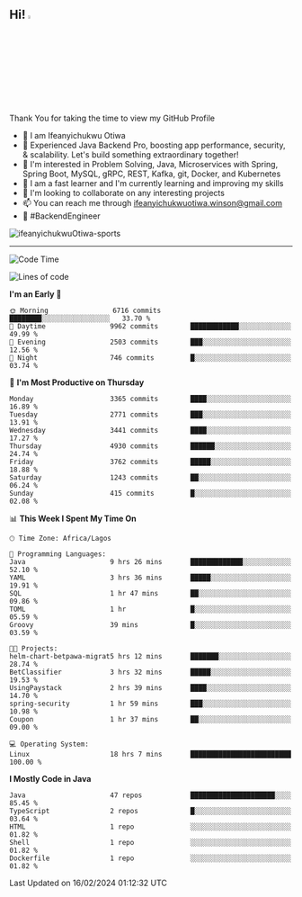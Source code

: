 <!-- BLOG-POST-LIST:START --><!-- BLOG-POST-LIST:END -->

## Hi! <img src="https://media.giphy.com/media/hvRJCLFzcasrR4ia7z/giphy.gif" width="4%"> 

Thank You for taking the time to view my GitHub Profile

- 👋 I am Ifeanyichukwu Otiwa
- 🚀 Experienced Java Backend Pro, boosting app performance, security, & scalability. Let's build something extraordinary together!
- 👀 I'm interested in Problem Solving, Java, Microservices with Spring, Spring Boot, MySQL, gRPC, REST, Kafka, git, Docker, and Kubernetes
- 🌱 I am a fast learner and I'm currently learning and improving my skills
- 💞️ I'm looking to collaborate on any interesting projects
- 📫 You can reach me through ifeanyichukwuotiwa.winson@gmail.com
- 🚀 #BackendEngineer

<p align="left" marginTop="10px"> <img src="https://komarev.com/ghpvc/?username=ifeanyichukwuOtiwa-sports&label=Profile%20views&color=0e75b6&style=for-the-badge" alt="ifeanyichukwuOtiwa-sports" /> </p>

***

<!--START_SECTION:waka-->
![Code Time](http://img.shields.io/badge/Code%20Time-2%2C241%20hrs%2053%20mins-blue)

![Lines of code](https://img.shields.io/badge/From%20Hello%20World%20I%27ve%20Written-5.4%20million%20lines%20of%20code-blue)

**I'm an Early 🐤** 

```text
🌞 Morning                6716 commits        ████████░░░░░░░░░░░░░░░░░   33.70 % 
🌆 Daytime                9962 commits        ████████████░░░░░░░░░░░░░   49.99 % 
🌃 Evening                2503 commits        ███░░░░░░░░░░░░░░░░░░░░░░   12.56 % 
🌙 Night                  746 commits         █░░░░░░░░░░░░░░░░░░░░░░░░   03.74 % 
```
📅 **I'm Most Productive on Thursday** 

```text
Monday                   3365 commits        ████░░░░░░░░░░░░░░░░░░░░░   16.89 % 
Tuesday                  2771 commits        ███░░░░░░░░░░░░░░░░░░░░░░   13.91 % 
Wednesday                3441 commits        ████░░░░░░░░░░░░░░░░░░░░░   17.27 % 
Thursday                 4930 commits        ██████░░░░░░░░░░░░░░░░░░░   24.74 % 
Friday                   3762 commits        █████░░░░░░░░░░░░░░░░░░░░   18.88 % 
Saturday                 1243 commits        ██░░░░░░░░░░░░░░░░░░░░░░░   06.24 % 
Sunday                   415 commits         █░░░░░░░░░░░░░░░░░░░░░░░░   02.08 % 
```


📊 **This Week I Spent My Time On** 

```text
🕑︎ Time Zone: Africa/Lagos

💬 Programming Languages: 
Java                     9 hrs 26 mins       █████████████░░░░░░░░░░░░   52.10 % 
YAML                     3 hrs 36 mins       █████░░░░░░░░░░░░░░░░░░░░   19.91 % 
SQL                      1 hr 47 mins        ██░░░░░░░░░░░░░░░░░░░░░░░   09.86 % 
TOML                     1 hr                █░░░░░░░░░░░░░░░░░░░░░░░░   05.59 % 
Groovy                   39 mins             █░░░░░░░░░░░░░░░░░░░░░░░░   03.59 % 

🐱‍💻 Projects: 
helm-chart-betpawa-migrat5 hrs 12 mins       ███████░░░░░░░░░░░░░░░░░░   28.74 % 
BetClassifier            3 hrs 32 mins       █████░░░░░░░░░░░░░░░░░░░░   19.53 % 
UsingPaystack            2 hrs 39 mins       ████░░░░░░░░░░░░░░░░░░░░░   14.70 % 
spring-security          1 hr 59 mins        ███░░░░░░░░░░░░░░░░░░░░░░   10.98 % 
Coupon                   1 hr 37 mins        ██░░░░░░░░░░░░░░░░░░░░░░░   09.00 % 

💻 Operating System: 
Linux                    18 hrs 7 mins       █████████████████████████   100.00 % 
```

**I Mostly Code in Java** 

```text
Java                     47 repos            █████████████████████░░░░   85.45 % 
TypeScript               2 repos             █░░░░░░░░░░░░░░░░░░░░░░░░   03.64 % 
HTML                     1 repo              ░░░░░░░░░░░░░░░░░░░░░░░░░   01.82 % 
Shell                    1 repo              ░░░░░░░░░░░░░░░░░░░░░░░░░   01.82 % 
Dockerfile               1 repo              ░░░░░░░░░░░░░░░░░░░░░░░░░   01.82 % 
```




 Last Updated on 16/02/2024 01:12:32 UTC
<!--END_SECTION:waka-->

<!--
<p align="center">
![trophy](https://github-profile-trophy.vercel.app/?username=ifeanyichukwuOtiwa-sports&theme=onedark) (https://github.com/ryo-ma/github-profile-trophy)
</p>
-->

<!---
ifeanyi-otiwa/ifeanyi-otiwa is a ✨ special ✨ repository because its `README.md` (this file) appears on your GitHub profile.
You can click the Preview link to take a look at your changes.
--->
